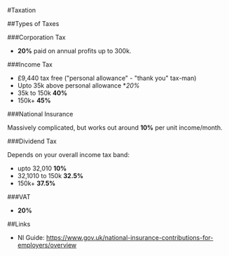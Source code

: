 #Taxation

##Types of Taxes

###Corporation Tax

 - **20%** paid on annual profits up to 300k.

###Income Tax

 - £9,440 tax free ("personal allowance" - "thank you" tax-man)
 - Upto 35k above personal allowance **20%*
 - 35k to 150k **40%**
 - 150k+ **45%**

###National Insurance

Massively complicated, but works out around **10%** per unit income/month.

###Dividend Tax

Depends on your overall income tax band:

 - upto 32,010 **10%**
 - 32,1010 to 150k **32.5%**
 - 150k+ **37.5%**

###VAT

 - **20%**

##Links

 - NI Guide: https://www.gov.uk/national-insurance-contributions-for-employers/overview
